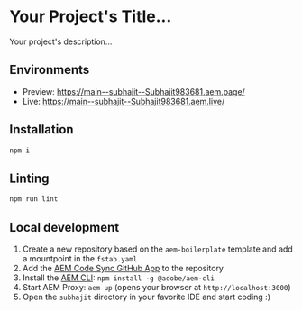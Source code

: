 # Your Project's Title...
Your project's description...

## Environments
- Preview: https://main--subhajit--Subhajit983681.aem.page/
- Live: https://main--subhajit--Subhajit983681.aem.live/

## Installation

```sh
npm i
```

## Linting

```sh
npm run lint
```

## Local development

1. Create a new repository based on the `aem-boilerplate` template and add a mountpoint in the `fstab.yaml`
1. Add the [AEM Code Sync GitHub App](https://github.com/apps/aem-code-sync) to the repository
1. Install the [AEM CLI](https://github.com/adobe/helix-cli): `npm install -g @adobe/aem-cli`
1. Start AEM Proxy: `aem up` (opens your browser at `http://localhost:3000`)
1. Open the `subhajit` directory in your favorite IDE and start coding :)
